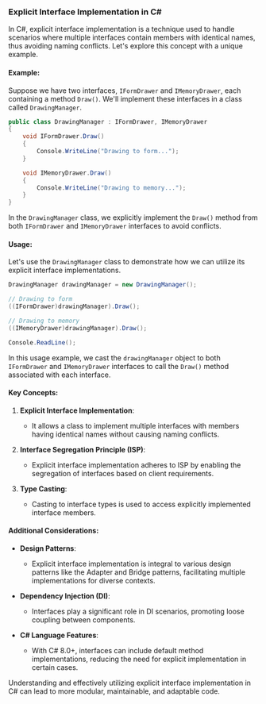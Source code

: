### Explicit Interface Implementation in C#

In C#, explicit interface implementation is a technique used to handle scenarios where multiple interfaces contain members with identical names, thus avoiding naming conflicts. Let's explore this concept with a unique example.

#### Example:

Suppose we have two interfaces, `IFormDrawer` and `IMemoryDrawer`, each containing a method `Draw()`. We'll implement these interfaces in a class called `DrawingManager`.

```csharp
public class DrawingManager : IFormDrawer, IMemoryDrawer
{
    void IFormDrawer.Draw()
    {
        Console.WriteLine("Drawing to form...");
    }

    void IMemoryDrawer.Draw()
    {
        Console.WriteLine("Drawing to memory...");
    }
}
```

In the `DrawingManager` class, we explicitly implement the `Draw()` method from both `IFormDrawer` and `IMemoryDrawer` interfaces to avoid conflicts.

#### Usage:

Let's use the `DrawingManager` class to demonstrate how we can utilize its explicit interface implementations.

```csharp
DrawingManager drawingManager = new DrawingManager();

// Drawing to form
((IFormDrawer)drawingManager).Draw();

// Drawing to memory
((IMemoryDrawer)drawingManager).Draw();

Console.ReadLine();
```

In this usage example, we cast the `drawingManager` object to both `IFormDrawer` and `IMemoryDrawer` interfaces to call the `Draw()` method associated with each interface.

#### Key Concepts:

1. **Explicit Interface Implementation**: 
   - It allows a class to implement multiple interfaces with members having identical names without causing naming conflicts.

2. **Interface Segregation Principle (ISP)**: 
   - Explicit interface implementation adheres to ISP by enabling the segregation of interfaces based on client requirements.

3. **Type Casting**: 
   - Casting to interface types is used to access explicitly implemented interface members.

#### Additional Considerations:

- **Design Patterns**:
  - Explicit interface implementation is integral to various design patterns like the Adapter and Bridge patterns, facilitating multiple implementations for diverse contexts.

- **Dependency Injection (DI)**: 
  - Interfaces play a significant role in DI scenarios, promoting loose coupling between components.

- **C# Language Features**:
  - With C# 8.0+, interfaces can include default method implementations, reducing the need for explicit implementation in certain cases.

Understanding and effectively utilizing explicit interface implementation in C# can lead to more modular, maintainable, and adaptable code.